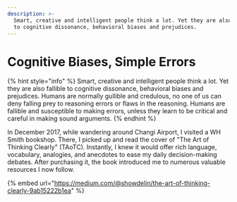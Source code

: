 ```yaml
---
description: >-
  Smart, creative and intelligent people think a lot. Yet they are also fallible
  to cognitive dissonance, behavioral biases and prejudices.
---
```


# Cognitive Biases, Simple Errors

{% hint style="info" %}
Smart, creative and intelligent people think a lot. Yet they are also fallible to cognitive dissonance, behavioral biases and prejudices. Humans are normally gullible and credulous, no one of us can deny falling prey to reasoning errors or flaws in the reasoning. Humans are fallible and susceptible to making errors, unless they learn to be critical and careful in making sound arguments.
{% endhint %}

In December 2017, while wandering around Changi Airport, I visited a WH Smith bookshop. There, I picked up and read the cover of "The Art of Thinking Clearly" (TAoTC). Instantly, I knew it would offer rich language, vocabulary, analogies, and anecdotes to ease my daily decision-making debates. After purchasing it, the book introduced me to numerous valuable resources I now follow.

{% embed url="https://medium.com/@showdelin/the-art-of-thinking-clearly-9ab15222b1ea" %}
